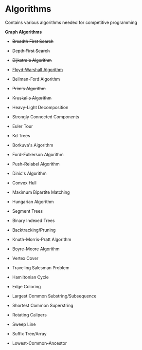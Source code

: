 Algorithms
==========
Contains various algorithms needed for competitive programming

**Graph Algorithms**
- ~~Breadth First Search~~
- ~~Depth First Search~~
- ~~Dijkstra's Algorithm~~
- [Floyd-Warshall Algorithm](http://www.geeksforgeeks.org/dynamic-programming-set-16-floyd-warshall-algorithm/)
- Bellman-Ford Algorithm
- ~~Prim's Algorithm~~
- ~~Kruskal's Algorithm~~
- Heavy-Light Decomposition
- Strongly Connected Components
- Euler Tour


- Kd Trees
- Borkuva's Algorithm
- Ford-Fulkerson Algorithm
- Push-Relabel Algorithm
- Dinic's Algorithm
- Convex Hull
- Maximum Bipartite Matching
- Hungarian Algorithm
- Segment Trees
- Binary Indexed Trees
- Backtracking/Pruning
- Knuth-Morris-Pratt Algorithm
- Boyre-Moore Algorithm
- Vertex Cover
- Traveling Salesman Problem
- Hamiltonian Cycle
- Edge Coloring
- Largest Common Substring/Subsequence
- Shortest Common Superstring
- Rotating Calipers
- Sweep Line
- Suffix Tree/Array
- Lowest-Common-Ancestor
